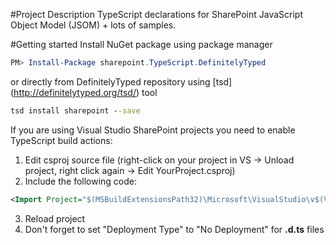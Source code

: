 #Project Description
TypeScript declarations for SharePoint JavaScript Object Model (JSOM) + lots of samples.

#Getting started
Install NuGet package using package manager
```powershell
PM> Install-Package sharepoint.TypeScript.DefinitelyTyped
```

or directly from DefinitelyTyped repository using [tsd] (http://definitelytyped.org/tsd/) tool
```bat
tsd install sharepoint --save
```

If you are using Visual Studio SharePoint projects you need to enable TypeScript build actions:
1. Edit csproj source file (right-click on your project in VS -> Unload project, right click again -> Edit YourProject.csproj)
2. Include the following code: 
```xml
<Import Project="$(MSBuildExtensionsPath32)\Microsoft\VisualStudio\v$(VisualStudioVersion)\TypeScript\Microsoft.TypeScript.targets" />
```
3. Reload project
4. Don't forget to set "Deployment Type" to "No Deployment" for **.d.ts** files